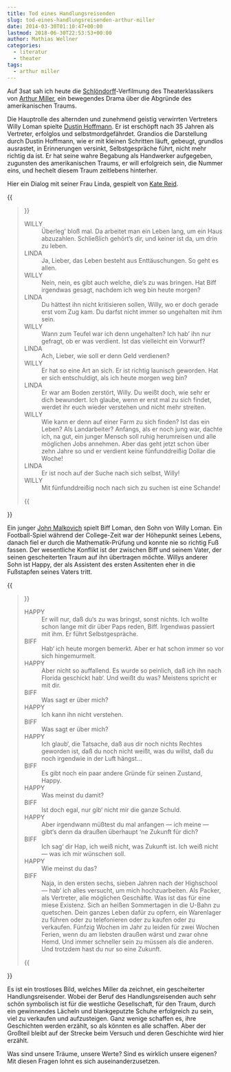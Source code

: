 ```yaml
---
title: Tod eines Handlungsreisenden
slug: tod-eines-handlungsreisenden-arthur-miller
date: 2014-03-30T01:10:47+00:00
lastmod: 2018-06-30T22:53:53+00:00
author: Mathias Wellner
categories:
  - literatur
  - theater
tags:
  - arthur miller
---
```

Auf 3sat sah ich heute die [Schlöndorff](http://de.wikipedia.org/wiki/Volker_Schl%C3%B6ndorff)-Verfilmung des Theaterklassikers von [Arthur Miller](http://de.wikipedia.org/wiki/Arthur_Miller), ein bewegendes Drama über die Abgründe des amerikanischen Traums.
<!--more-->

Die Hauptrolle des alternden und zunehmend geistig verwirrten Vertreters Willy Loman spielte [Dustin Hoffmann](http://de.wikipedia.org/wiki/Dustin_Hoffman). Er ist erschöpft nach 35 Jahren als Vertreter, erfolglos und selbstmordgefährdet. Grandios die Darstellung durch Dustin Hoffmann, wie er mit kleinen Schritten läuft, gebeugt, grundlos ausrastet, in Erinnerungen versinkt, Selbstgespräche führt, nicht mehr richtig da ist. Er hat seine wahre Begabung als Handwerker aufgegeben, zugunsten des amerikanischen Traums, er will erfolgreich sein, die Nummer eins, und hechelt diesem Traum zeitlebens hinterher. 

Hier ein Dialog mit seiner Frau Linda, gespielt von [Kate Reid](http://de.wikipedia.org/wiki/Kate_Reid).

{{<blockquote>}}
<dl>
  <dt>WILLY</dt>
  <dd>Überleg’ bloß mal. Da arbeitet man ein Leben lang, um ein Haus abzuzahlen. Schließlich gehört’s dir, und keiner ist da, um drin zu leben.</dd>
  <dt>LINDA</dt>
  <dd>Ja, Lieber, das Leben besteht aus Enttäuschungen. So geht es allen.</dd>
  <dt>WILLY</dt>
  <dd>Nein, nein, es gibt auch welche, die’s zu was bringen. Hat Biff irgendwas gesagt, nachdem ich weg bin heute morgen?</dd>
  <dt>LINDA</dt>
  <dd>Du hättest ihn nicht kritisieren sollen, Willy, wo er doch gerade erst vom Zug kam. Du darfst nicht immer so ungehalten mit ihm sein.</dd>
  <dt>WILLY</dt>
  <dd>Wann zum Teufel war ich denn ungehalten? Ich hab’ ihn nur gefragt, ob er was verdient. Ist das vielleicht ein Vorwurf?</dd>
  <dt>LINDA</dt>
  <dd>Ach, Lieber, wie soll er denn Geld verdienen?</dd>
  <dt>WILLY</dt>
  <dd>Er hat so eine Art an sich. Er ist richtig launisch geworden. Hat er sich entschuldigt, als ich heute morgen weg bin?</dd>
  <dt>LINDA</dt>
  <dd>Er war am Boden zerstört, Willy. Du weißt doch, wie sehr er dich bewundert. Ich glaube, wenn er erst mal zu sich findet, werdet ihr euch wieder verstehen und nicht mehr streiten.</dd>
  <dt>WILLY</dt>
  <dd>Wie kann er denn auf einer Farm zu sich finden? Ist das ein Leben? Als Landarbeiter? Anfangs, als er noch jung war, dachte ich, na gut, ein junger Mensch soll ruhig herumreisen und alle möglichen Jobs annehmen. Aber das geht jetzt schon über zehn Jahre so und er verdient keine fünfunddreißig Dollar die Woche!</dd>
  <dt>LINDA</dt>
  <dd>Er ist noch auf der Suche nach sich selbst, Willy!</dd>
  <dt>WILLY</dt>
  <dd>Mit fünfunddreißig noch nach sich zu suchen ist eine Schande!</dd>
</dl>
{{</blockquote>}}

Ein junger [John Malkovich](http://de.wikipedia.org/wiki/John_Malkovich) spielt Biff Loman, den Sohn von Willy Loman. Ein Football-Spiel während der College-Zeit war der Höhepunkt seines Lebens, danach fiel er durch die Mathematik-Prüfung und konnte nie so richtig Fuß fassen. Der wesentliche Konflikt ist der zwischen Biff und seinem Vater, der seinen gescheiterten Traum auf ihn übertragen möchte. Willys anderer Sohn ist Happy, der als Assistent des ersten Assitenten eher in die Fußstapfen seines Vaters tritt. 

{{<blockquote>}}
<dl>
  <dt>HAPPY</dt><dd> Er will nur, daß du‘s zu was bringst, sonst nichts. Ich wollte schon lange mit dir über Paps reden, Biff. Irgendwas passiert mit ihm. Er führt Selbstgespräche.</dd>  
  <dt>BIFF</dt><dd> Hab‘ ich heute morgen bemerkt. Aber er hat schon immer so vor sich hingemurmelt.</dd>
  <dt>HAPPY</dt><dd> Aber nicht so auffallend. Es wurde so peinlich, daß ich ihn nach Florida geschickt hab‘. Und weißt du was? Meistens spricht er mit dir.</dd>
  <dt>BIFF</dt><dd> Was sagt er über mich?</dd>
  <dt>HAPPY</dt><dd> Ich kann ihn nicht verstehen.</dd>  
  <dt>BIFF</dt><dd> Was sagt er über mich?</dd>  
  <dt>HAPPY</dt><dd> Ich glaub‘, die Tatsache, daß aus dir noch nichts Rechtes geworden ist, daß du noch nicht weißt, was du willst, daß du noch irgendwie in der Luft hängst&#8230;</dd>  
  <dt>BIFF</dt><dd> Es gibt noch ein paar andere Gründe für seinen Zustand, Happy.</dd> 
  <dt>HAPPY</dt><dd> Was meinst du damit?</dd>  
  <dt>BIFF</dt><dd> Ist doch egal, nur gib‘ nicht mir die ganze Schuld.</dd>  
  <dt>HAPPY</dt><dd> Aber irgendwann müßtest du mal anfangen — ich meine — gibt‘s denn da draußen überhaupt ‘ne Zukunft für dich?</dd>  
  <dt>BIFF</dt><dd> Ich sag‘ dir Hap, ich weiß nicht, was Zukunft ist. Ich weiß nicht — was ich mir wünschen soll.</dd>  
  <dt>HAPPY</dt><dd> Wie meinst du das?</dd>  
  <dt>BIFF</dt><dd> Naja, in den ersten sechs, sieben Jahren nach der Highschool — hab‘ ich alles versucht, um mich hochzuarbeiten. Als Packer, als Vertreter, alle möglichen Geschäfte. Was ist das für eine miese Existenz. Sich an heißen Sommertagen in die U-Bahn zu quetschen. Dein ganzes Leben dafür zu opfern, ein Warenlager zu führen oder zu telefonieren oder zu kaufen oder zu verkaufen. Fünfzig Wochen im Jahr zu leiden für zwei Wochen Ferien, wenn du am liebsten draußen wärst und zwar ohne Hemd. Und immer schneller sein zu müssen als die anderen. Und trotzdem hast du nur so eine Zukunft. </dd>
</dl>
{{</blockquote>}}

Es ist ein trostloses Bild, welches Miller da zeichnet, ein gescheiterter Handlungsreisender. Wobei der Beruf des Handlungsreisenden auch sehr schön symbolisch ist für die westliche Gesellschaft, für den Traum, durch ein gewinnendes Lächeln und blankgeputzte Schuhe erfolgreich zu sein, viel zu verkaufen und aufzusteigen. Ganz wenige schaffen es, ihre Geschichten werden erzählt, so als könnten es alle schaffen. Aber der Großteil bleibt auf der Strecke beim Versuch und deren Geschichte wird hier erzählt. 

Was sind unsere Träume, unsere Werte? Sind es wirklich unsere eigenen? Mit diesen Fragen lohnt es sich auseinanderzusetzen.